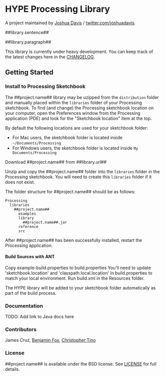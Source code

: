 # HYPE Processing Library

A project maintained by [Joshua Davis](https://github.com/hype/) / [twitter.com/joshuadavis](https://twitter.com/joshuadavis/).

##library.sentence##

##library.paragraph##

This library is currently under heavy development. You can keep track of the latest changes here in the [CHANGELOG][1].

## Getting Started ##

### Install to Processing Sketchbook

The ##project.name## library may be uzipped from the `distribution` folder and manually placed within the `libraries` folder of your Processing sketchbook. To find (and change) the Processing sketchbook location on your computer, open the Preferences window from the Processing application (PDE) and look for the "Sketchbook location" item at the top.

By default the following locations are used for your sketchbook folder:
  * For Mac users, the sketchbook folder is located inside `~/Documents/Processing`
  * For Windows users, the sketchbook folder is located inside `My Documents/Processing`

Download ##project.name## from ##library.url##

Unzip and copy the ##project.name## folder into the `libraries` folder in the Processing sketchbook. You will need to create this `libraries` folder if it does not exist.

The folder structure for ##project.name## should be as follows:

```
Processing
  libraries
    ##project.name##
      examples
      library
        ##project.name##.jar
      reference
      src
```

After ##project.name## has been successfully installed, restart the Processing application.

#### Build Sources with ANT
Copy example-build.properties to build.properties
You'll need to update 'sketchbook.location' and 'classpath.local.location' in build.properties to match your local environment.
Run build.xml in the Resources folder.

The HYPE library will be added to your sketchbook folder automatically as part of the build process.

### Documentation
TODO: Add link to Java docs here

### Contributors
James Cruz, [Benjamin Fox](https://github.com/tracerstar), [Christopher Tino](https://github.com/christophertino)

### License
##project.name## is available under the BSD license. See [LICENSE][2] for full details.

[1]: CHANGELOG.md
[2]: LICENSE.txt